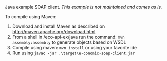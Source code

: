 Java example SOAP client. 
_This example is not maintained and comes as is._

To compile using Maven:

1. Download and install Maven as described on http://maven.apache.org/download.html
2. From a shell in /eco-api-ex/java run the command: `mvn assembly:assembly` to generate objects based on WSDL
3. Compile using maven: `mvn install` or using your favorite ide
4. Run using `javac -jar .\target\e-conomic-soap-client.jar`
